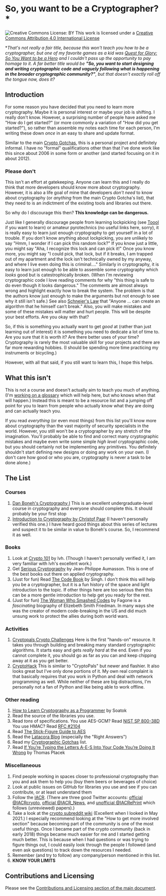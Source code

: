 # So, you want to be a Cryptographer?*

![Creative Commons License: BY](https://i.creativecommons.org/l/by/4.0/88x31.png)
This work is licensed under a [Creative Commons Attribution 4.0 International License](http://creativecommons.org/licenses/by/4.0/)

\**That's not really a fair title, because this won't teach you how to be a cryptographer,
but one of my favorite games as a kid was [Quest for Glory: So You Want to be a Hero](https://en.wikipedia.org/wiki/Quest_for_Glory:_So_You_Want_to_Be_a_Hero)
and I couldn't pass up the opportunity to pay homage to it.
A far better title would be **"So, you want to start designing and writing cryptographic code and vaguely following what is happening in the broader cryptographic community?"**,
but that doesn't exactly roll off the tongue now, does it?*

## Introduction

For some reason you have decided that you need to learn more cryptography.
Maybe it is personal interest or maybe your job is shifting.
I really don't know.
However, a surprising number of people have asked me "How do I get started?" (or more commonly a variation of "How did you get started?"),
so rather than assemble my notes each time for each person, I'm writing these down _once_ in an easy to share and update format.

Similar to the main [Crypto Gotchas](index.md), this is a personal project and definitely informal.
I have no "formal" qualifications other than that I've done work like this since about 2006 in some form or another (and started focusing on it in about 2012).

### Please don't

This isn't an effort at gatekeeping. Anyone can learn this and I really do think that more developers should know more about cryptography.
However, it is also a life goal of mine that developers *don't need* to know about cryptography (or *anything* from the main Crypto Gotcha's list),
that they need to is an indictment of the existing tools and libraries out there.

So why do I discourage this then? **This knowledge can be dangerous.**

Just like I generally discourage people from learning lockpicking (see [Toool](https://toool.nl/Toool) if you want to learn)
or amateur pyrotechnics (no useful links here, sorry),
it is really easy to learn just enough cryptography to get yourself in a lot of trouble.
If you don't know anything about lockpicking, you are unlikely to say "Hmm, I wonder if I can pick this random lock?"
If you know just a little, you might say "Aha, I recognize this lock and can pick it!"
Once you know more, you might say "I could pick, that lock, but if it breaks, I am trapped out of my apartment and the lock isn't technically owned by my anyway, and where I live even doing this is criminal...."
Similarly in cryptography, it is easy to learn just enough to be able to assemble some cryptography which *looks* good but is catestrophically broken.
(When I'm reviewing cryptographic code I love reading comments for why "this thing is safe to do even though it looks dangerous."
The comments are almost always wrong and highlight exactly how to break the system.
The problem is that the authors know just enough to make the arguments but not enough to see why it still isn't safe.)
See also [Schneier's Law](https://www.schneier.com/blog/archives/2011/04/schneiers_law.html) that "Anyone ... can create an algorithm that he himself can’t break."
Also, you will make mistakes and some of these mistakes will matter and hurt people.
This will be despite your best efforts.
Are you okay with that?

So, if this is something you actually want to get *good* at (rather than just learning out of interest) it is something you need to dedicate a lot of time to.
Are you sure that it is worth it? Are there better uses of your time?
Cryptography is rarely the most valuable skill for your projects and there are far more rewarding hobbies.
(I should be spending more time practicing my instruments or bicycling.)

However, with all that said, if you still want to learn this, I hope this helps.

## What this isn't

This is not a course and doesn't actually aim to teach you much of anything.
(I'm [working on a glossary](https://github.com/SalusaSecondus/CryptoGotchas/issues/15) which will help here, but who knows when that will happen.)
Instead this is meant to be a resource list and a jumping off point for you to learn from people who actually know what they are doing and can actually teach you.

If you read *everything* (or even most things) from this list you'll know more about cryptography than the vast majority of security specialists in the world.
However, you still won't be a cryptographer by any stretch of the imagination.
You'll probably be able to find and correct many cryptographic mistakes and maybe even write some simple *high level* cryptographic code,
but you should certainly not be implementing any primitives.
You definitely shouldn't start defining new designs or doing any work on your own.
(I don't care how good or who you are, cryptography is never a task to be done alone.)

## The List

### Courses

1. [Dan Boneh's Cryptography I](https://www.coursera.org/learn/crypto)
  This is an excellent undergraduate-level course in cryptography and everyone should complete this. It should probably be your first stop
1. [Introduction to Cryptography by Christof Paar](https://www.youtube.com/channel/UC1usFRN4LCMcfIV7UjHNuQg/videos)
  (I haven't personally verified this one.)
  I have heard good things about this series of lectures and suspect it to be similar in value to Boneh's course. So, I recommend it as well.

### Books

1. Look at [Crypto 101](https://www.crypto101.io/) by lvh. (Though I haven't personally verified it, I am very familiar with lvh's excellent work.)
1. Get [Serious Cryptography](https://nostarch.com/seriouscrypto) by Jean-Philippe Aumasson. This is one of the best books out there on applied cryptography.
1. (Just for fun) Read [The Code Book](https://www.amazon.com/dp/0385495323) by Singh. I don't think this will help you be a cryptographer, but it is a fun history of the space and light introduction to the topic. If other things here are too serious then this can be a more gentle introduction to help get you ready for the rest.
1. (Just for fun) [The Woman Who Smashed Codes](https://www.amazon.com/dp/B01M0EOI6I) by Fagone is a *fascinating* biography of Elizebeth Smith Friedman. In many ways she was the creator of modern code-breaking in the US and did much unsung work to protect the allies during both world wars.

### Activities

1. [Cryptopals Crypto Challenges](https://cryptopals.com/)
  Here is the first "hands-on" resource. It takes you through building and breaking many standard cryptographic algorithms.
  It starts easy and gets *really hard* at the end. Even if you cannot complete it, you should go as far as you can and keep chipping away at it as you get better.
1. [CryptoHack](https://cryptohack.org/)
  This is similar to "CryptoPals" but newer and flashier. It also looks great but I've only done portions of it.
  My own real complaint is that basically requires that you work in Python and deal with network programming as well.
  While neither of these are big distractions, I'm personally not a fan of Python and like being able to work offline.

### Other reading

1. [How to Learn Cryptography as a Programmer](https://soatok.blog/2020/06/10/how-to-learn-cryptography-as-a-programmer/) by Soatok
1. Read the source of the libraries you use.
1. Read *tons* of specifications. You use AES-GCM? Read [NIST SP 800-38D](https://nvlpubs.nist.gov/nistpubs/Legacy/SP/nistspecialpublication800-38d.pdf) You use HMAC? Read [RFC #2104](https://tools.ietf.org/html/rfc2104)
1. Read [The Stick-Figure Guide to AES](http://www.moserware.com/2009/09/stick-figure-guide-to-advanced.html)
1. Read the [Latacora Blog](https://latacora.singles/) (especially the "Right Answers")
1. Read my [Cryptographic Gotchas](./index.md) list.
1. Read [If You’re Typing the Letters A-E-S Into Your Code You’re Doing It Wrong](https://www.e-x-a.org/stuff/articles/typing-a-e-s/) by Thomas Ptacek

### Miscellaneous

1. Find people working in spaces closer to professional cryptography than you and ask them to help you (buy them beers or beverages of choice)
1. Look at public issues on GitHub for libraries you use and see if you can contribute, or at least understand them
1. Follow the [IACR](https://www.iacr.org/). (There are three good Twitter accounts: [official @IACRcrypto](https://twitter.com/IACRcrypto), [official @IACR_News](https://twitter.com/IACR_News), and  [unofficial @IACRePrint](https://twitter.com/IACRePrint) which follows (unreviewed) papers).)
1. Take a look at the [crypto subreddit wiki](https://www.reddit.com/r/crypto/wiki/index) (Excellent when I looked in May 2021.)
  I especially recommend looking at the "How to get more involved section" because becoming part of the community is one of the most useful things.
  Once I became part of the crypto community (back in early 2018) things became much easier for me and I started getting much better.
  This is because when I had questions or was trying to figure things out,
  I could easily look through the people I followed (and even ask questions) to track down the resources I needed.
1. Remember (and try to follow) any company/person mentioned in this list.
1. **KNOW YOUR LIMITS**

## Contributions and Licensing

Please see the [Contributions and Licensing section of the main document](https://github.com/SalusaSecondus/CryptoGotchas/blob/master/README.md#contributions-and-licensing).
